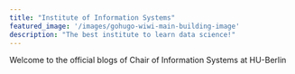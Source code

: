 ```yaml
---
title: "Institute of Information Systems"
featured_image: '/images/gohugo-wiwi-main-building-image'
description: "The best institute to learn data science!"
---
```

Welcome to the official blogs of Chair of Information Systems at HU-Berlin
